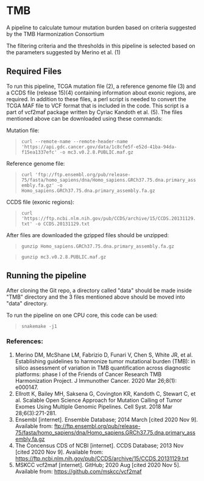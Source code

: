 # TMB
A pipeline to calculate tumour mutation burden based on criteria suggested by the TMB Harmonization Consortium


The filtering criteria and the thresholds in this pipeline is selected based on the parameters suggested by Merino et al. (1)


## Required Files

To run this pipeline, TCGA mutation file (2), a reference genome file (3) and a CCDS file (release 15)(4) containing information about exonic regions, are required. In addition to these files, a perl script is needed to convert the TCGA MAF file to VCF format that is included in the code. This script is a part of vcf2maf package written by Cyriac Kandoth et al. (5). The files mentioned above can be downloaded using these commands:

Mutation file:
> `curl --remote-name --remote-header-name 'https://api.gdc.cancer.gov/data/1c8cfe5f-e52d-41ba-94da-f15ea1337efc' -o mc3.v0.2.8.PUBLIC.maf.gz`

Reference genome file:
> `curl 'ftp://ftp.ensembl.org/pub/release-75/fasta/homo_sapiens/dna/Homo_sapiens.GRCh37.75.dna.primary_assembly.fa.gz' -o Homo_sapiens.GRCh37.75.dna.primary_assembly.fa.gz`

CCDS file (exonic regions):
> `curl 'https://ftp.ncbi.nlm.nih.gov/pub/CCDS/archive/15/CCDS.20131129.txt' -o CCDS.20131129.txt`

After files are downloaded the gzipped files should be unzipped:

> `gunzip Homo_sapiens.GRCh37.75.dna.primary_assembly.fa.gz`
  
> `gunzip mc3.v0.2.8.PUBLIC.maf.gz`
  
## Running the pipeline

After cloning the Git repo, a directory called "data" should be made inside "TMB" directory and the 3 files mentioned above should be moved into "data" directory.
  
To run the pipeline on one CPU core, this code can be used:
> `snakemake -j1`

### References:
1. Merino DM, McShane LM, Fabrizio D, Funari V, Chen S, White JR, et al. Establishing guidelines to harmonize tumor mutational burden (TMB): in silico assessment of variation in TMB quantification across diagnostic platforms: phase I of the Friends of Cancer Research TMB Harmonization Project. J Immunother Cancer. 2020 Mar 26;8(1): e000147.
2. Ellrott K, Bailey MH, Saksena G, Covington KR, Kandoth C, Stewart C, et al. Scalable Open Science Approach for Mutation Calling of Tumor Exomes Using Multiple Genomic Pipelines. Cell Syst. 2018 Mar 28;6(3):271-281.
3. Ensembl [internet]. Ensemble Database; 2014 March [cited 2020 Nov 9]. Available from: ftp://ftp.ensembl.org/pub/release-75/fasta/homo_sapiens/dna/Homo_sapiens.GRCh37.75.dna.primary_assembly.fa.gz
4. The Concensus CDS of NCBI [internet]. CCDS Database; 2013 Nov [cited 2020 Nov 9]. Available from: https://ftp.ncbi.nlm.nih.gov/pub/CCDS/archive/15/CCDS.20131129.txt
5. MSKCC vcf2maf [internet]. GitHub; 2020 Aug [cited 2020 Nov 5]. Available from: https://github.com/mskcc/vcf2maf


